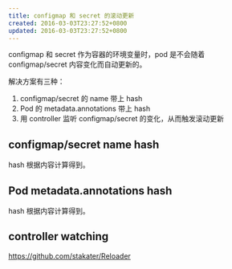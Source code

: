 ```yaml
---
title: configmap 和 secret 的滚动更新
created: 2016-03-03T23:27:52+0800
updated: 2016-03-03T23:27:52+0800
---
```



configmap 和 secret 作为容器的环境变量时，pod 是不会随着 configmap/secret 内容变化而自动更新的。

解决方案有三种：

1. configmap/secret 的 name 带上 hash
2. Pod 的 metadata.annotations 带上 hash
3. 用 controller 监听 configmap/secret 的变化，从而触发滚动更新

## configmap/secret name hash

hash 根据内容计算得到。

## Pod metadata.annotations hash

hash 根据内容计算得到。

## controller watching

https://github.com/stakater/Reloader
